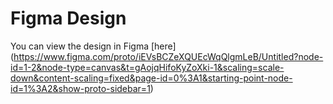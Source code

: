 # Figma Design
You can view the design in Figma [here] (https://www.figma.com/proto/iEVsBCZeXQUEcWqQlgmLeB/Untitled?node-id=1-2&node-type=canvas&t=gAojqHifoKyZoXki-1&scaling=scale-down&content-scaling=fixed&page-id=0%3A1&starting-point-node-id=1%3A2&show-proto-sidebar=1)
